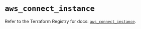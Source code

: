 # `aws_connect_instance`

Refer to the Terraform Registry for docs: [`aws_connect_instance`](https://registry.terraform.io/providers/hashicorp/aws/5.94.0/docs/resources/connect_instance).
